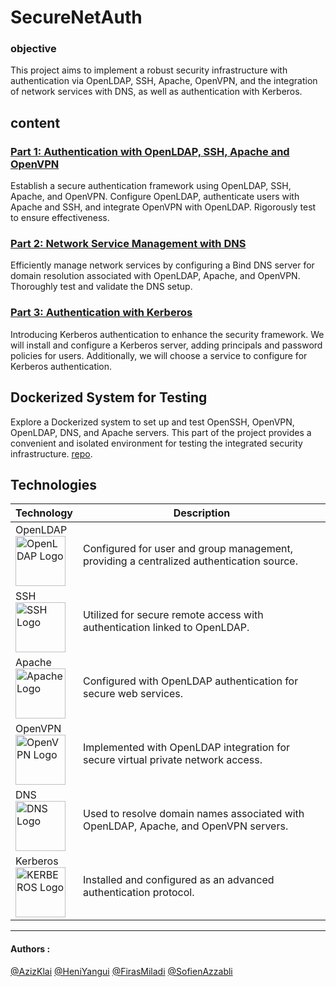 # SecureNetAuth

### objective
This project aims to implement a robust security infrastructure with authentication via OpenLDAP, SSH, Apache, OpenVPN, and the integration of network services with DNS, as well as authentication with Kerberos. 

## content
### [Part 1: Authentication with OpenLDAP, SSH, Apache and OpenVPN](./document/security%20project.pdf)  
 Establish a secure authentication framework using OpenLDAP, SSH, Apache, and OpenVPN. Configure OpenLDAP, authenticate users with Apache and SSH, and integrate OpenVPN with OpenLDAP. Rigorously test to ensure effectiveness.
### [Part 2: Network Service Management with DNS](./documents/security%20project.pdf)  
 Efficiently manage network services by configuring a Bind DNS server for domain resolution associated with OpenLDAP, Apache, and OpenVPN. Thoroughly test and validate the DNS setup.
### [Part 3: Authentication with Kerberos](./documents/security%20project.pdf)  
 Introducing Kerberos authentication to enhance the security framework. We will install and configure a Kerberos server, adding principals and password policies for users. Additionally, we will choose a service to configure for Kerberos authentication.
 ## Dockerized System for Testing
Explore a Dockerized system to set up and test OpenSSH, OpenVPN, OpenLDAP, DNS, and Apache servers. This part of the project provides a convenient and isolated environment for testing the integrated security infrastructure. [repo](https://github.com/hunyan-io/cybersecurity-lab).
## Technologies 

| Technology              | Description                                                                                                              |
|-------------------------|--------------------------------------------------------------------------------------------------------------------------|
| OpenLDAP  <div>  <img src="https://assets.zabbix.com/img/brands/openldap.png" alt="OpenLDAP Logo" height="80">  </div>              | Configured for user and group management, providing a centralized authentication source.  |
| SSH    <div>  <img src="https://upload.wikimedia.org/wikipedia/commons/0/00/Unofficial_SSH_Logo.svg" alt="SSH Logo" height="80">  </div>                 | Utilized for secure remote access with authentication linked to OpenLDAP.                  |
| Apache   <div>  <img src="https://cdn.icon-icons.com/icons2/2699/PNG/512/apache_logo_icon_168630.png" alt="Apache Logo" height="80">  </div>               | Configured with OpenLDAP authentication for secure web services.                   |
| OpenVPN   <div>  <img src="https://m.media-amazon.com/images/I/41CRKpBzyBL.png" alt="OpenVPN Logo" height="80">  </div>              | Implemented with OpenLDAP integration for secure virtual private network access.   |
| DNS     <div>  <img src="https://w7.pngwing.com/pngs/628/668/png-transparent-computer-icons-domain-name-system-share-icon-dns-sinkhole-computer-network-logo-share-icon-thumbnail.png" alt="DNS Logo" height="80">  </div>                | Used to resolve domain names associated with OpenLDAP, Apache, and OpenVPN servers.       |
| Kerberos  <div>  <img src="https://www.fortinet.com/content/fortinet-com/en_us/resources/cyberglossary/kerberos-authentication/_jcr_content/par/c05_container_copy_c/par/c28_image.img.jpg/1643741826059.jpg" alt="KERBEROS Logo" height="80">  </div>              | Installed and configured as an advanced authentication protocol.                 |


---

#### Authors : 
 [@AzizKlai](https://www.github.com/AzizKlai)   [@HeniYangui](https://www.github.com/hunyan-io)  [@FirasMiladi](https://github.com/miladifiras01)   [@SofienAzzabli](https://github.com/sofienazzabi2)
 
 

